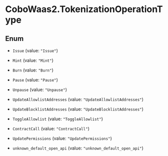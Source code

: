 # CoboWaas2.TokenizationOperationType

## Enum


* `Issue` (value: `"Issue"`)

* `Mint` (value: `"Mint"`)

* `Burn` (value: `"Burn"`)

* `Pause` (value: `"Pause"`)

* `Unpause` (value: `"Unpause"`)

* `UpdateAllowlistAddresses` (value: `"UpdateAllowlistAddresses"`)

* `UpdateBlocklistAddresses` (value: `"UpdateBlocklistAddresses"`)

* `ToggleAllowlist` (value: `"ToggleAllowlist"`)

* `ContractCall` (value: `"ContractCall"`)

* `UpdatePermissions` (value: `"UpdatePermissions"`)

* `unknown_default_open_api` (value: `"unknown_default_open_api"`)


